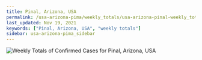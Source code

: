 ```yaml
---
title: Pinal, Arizona, USA
permalink: /usa-arizona-pima/weekly_totals/usa-arizona-pinal-weekly_totals.html
last_updated: Nov 19, 2021
keywords: ["Pinal, Arizona, USA", "weekly totals"]
sidebar: usa-arizona-pima_sidebar
---
```


![Weekly Totals of Confirmed Cases for Pinal, Arizona, USA](/covid_tracker/images/graphs/usa-arizona-pinal-weekly_totals_graph.png)

